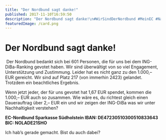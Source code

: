 ```yaml
---
title: "Der Nordbund sagt danke!"
published: 2017-11-10T16:59:50
description: "Der Nordbund sagt danke!\n#WirSindDerNordbund #MeinEC #Nachhaltigkeit #JetztErstRecht #zweieuro"
featuredImage: /card.png
---
```


# Der Nordbund sagt danke!

<img loading="lazy" src="/old/thank-you-2179891.jpg" alt> 
Der Nordbund bedankt sich bei 601 Personen, die für uns bei dem ING-DiBa-Ranking gevotet haben. Wir sind überwältigt von so viel Engagement, Unterstützung und Zustimmung. Leider hat es nicht ganz zu den 1.000,&#8211; EUR gereicht. Wir sind auf Platz 217 (von immerhin 2423) gelandet. Trotzdem ein beachtliches Ergebnis.

Wenn jetzt jeder, der für uns gevotet hat 1,67 EUR spendet, kommen die 1.000,&#8211; EUR auch so zusammen. 
Wie wäre es, du richtest gleich einen Dauerauftrag über 2,&#8211; EUR ein und wir zeigen der ING-DiBa was wir unter Nachhaltigkeit verstehen?

**EC-Nordbund 
Sparkasse Südholstein 
IBAN: DE47230510300510833643 
BIC: NOLADE21SHO**

Ich hab&#8217;s gerade gemacht. Bist du auch dabei? 
<img loading="lazy" src="/old/piggy-bank-2930506.jpg" alt> 
<img loading="lazy" src="/old/money-2724235.jpg" alt>